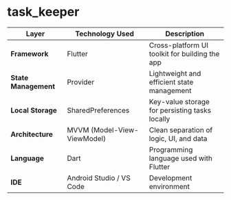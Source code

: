 # task_keeper

| Layer                | Technology Used             | Description                                    |
| -------------------- | --------------------------- | ---------------------------------------------- |
| **Framework**        | Flutter                     | Cross-platform UI toolkit for building the app |
| **State Management** | Provider                    | Lightweight and efficient state management     |
| **Local Storage**    | SharedPreferences           | Key-value storage for persisting tasks locally |
| **Architecture**     | MVVM (Model-View-ViewModel) | Clean separation of logic, UI, and data        |
| **Language**         | Dart                        | Programming language used with Flutter         |
| **IDE**              | Android Studio / VS Code    | Development environment                        |
